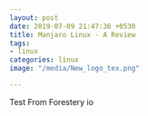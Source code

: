 ```yaml
---
layout: post
date: 2019-07-09 21:47:36 +0530
title: Manjaro Linux - A Review
tags:
- linux
categories: linux
image: "/media/New_logo_tex.png"

---
```

Test From Forestery io